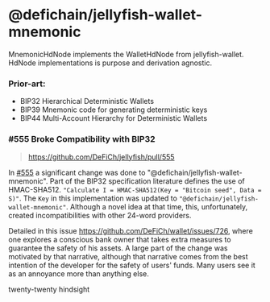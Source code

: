 # @defichain/jellyfish-wallet-mnemonic

MnemonicHdNode implements the WalletHdNode from jellyfish-wallet. HdNode implementations is purpose and derivation
agnostic.

### Prior-art:

- BIP32 Hierarchical Deterministic Wallets
- BIP39 Mnemonic code for generating deterministic keys
- BIP44 Multi-Account Hierarchy for Deterministic Wallets

### #555 Broke Compatibility with BIP32

> https://github.com/DeFiCh/jellyfish/pull/555

In [#555](https://github.com/DeFiCh/jellyfish/pull/555) a significant change was done to
"@defichain/jellyfish-wallet-mnemonic". Part of the BIP32 specification literature defines the use of HMAC-SHA512.
`"Calculate I = HMAC-SHA512(Key = "Bitcoin seed", Data = S)"`. The `Key` in this implementation was updated
to `"@defichain/jellyfish-wallet-mnemonic"`. Although a novel idea at that time, this, unfortunately, created
incompatibilities with other 24-word providers.

Detailed in this issue https://github.com/DeFiCh/wallet/issues/726, where one explores a conscious bank owner that takes
extra measures to guarantee the safety of his assets. A large part of the change was motivated by that narrative,
although that narrative comes from the best intention of the developer for the safety of users' funds. Many users see it
as an annoyance more than anything else.

twenty-twenty hindsight

